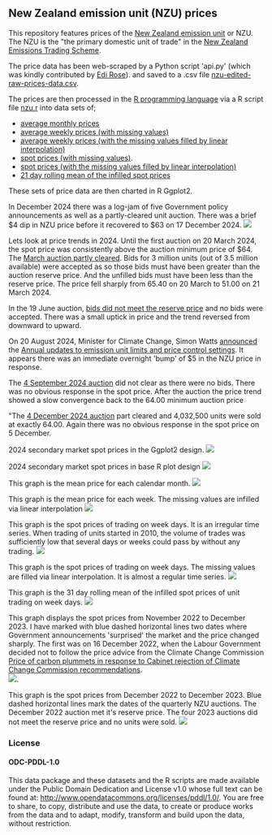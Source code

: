 ## New Zealand emission unit (NZU) prices

This repository features prices of the [New Zealand emission unit](https://environment.govt.nz/what-government-is-doing/areas-of-work/climate-change/ets/nz-ets-market/where-to-buy-new-zealand-emissions-units) or NZU. The NZU is the "the primary domestic unit of trade" in the [New Zealand Emissions Trading Scheme](https://www.climatecommission.govt.nz/get-involved/new-content-page/what-is-the-nz-ets/). 

The price data has been web-scraped by a Python script 'api.py' (which was kindly contributed by [Edi Rose](https://github.com/edi-rose/)). and saved to a .csv file [nzu-edited-raw-prices-data.csv](https://github.com/theecanmole/NZ-emission-unit-prices/blob/main/nzu-edited-raw-prices-data.csv).

The prices are then processed in the [R programming language](https://www.r-project.org/) via a R script file [nzu.r](https://github.com/theecanmole/NZ-emission-unit-prices/blob/main/nzu.r) into data sets of;

* [average monthly prices](https://github.com/theecanmole/NZ-emission-unit-prices/blob/main/nzu-month-price.csv) 
* [average weekly prices (with missing values)](https://github.com/theecanmole/NZ-emission-unit-prices/blob/main/weeklymeanprice.csv) 
* [average weekly prices (with the missing values filled by linear interpolation)](https://github.com/theecanmole/NZ-emission-unit-prices/blob/main/weeklypricefilled.csv) 
* [spot prices (with missing values)](https://github.com/theecanmole/nz-emission-unit-prices/blob/main/spotprices.csv).
* [spot prices (with the missing values filled by linear interpolation)](spotpricesinfilled.csv)
* [21 day rolling mean of the infilled spot prices](spotrollmean31.csv)

These sets of price data are then charted in R Ggplot2. 

In December 2024 there was a log-jam of five Government policy announcements as well as a partly-cleared unit auction. There was a brief $4 dip in NZU price before it recovered to $63 on 17 December 2024.
![](NZU-spotpriceinfilled2024-720by540-ggplot-theme-bw.svg)

Lets look at price trends in 2024. Until the first auction on 20 March 2024, the spot price was consistently above the auction minimum price of $64. The [March auction partly cleared](https://www.etsauctions.govt.nz/public/auction_noticeboard/50). Bids for 3 million units (out of 3.5 million available) were accepted as so those bids must have been greater than the auction reserve price. And the unfilled bids must have been less than the reserve price. The price fell sharply from 65.40 on 20 March to 51.00 on 21 March 2024.

In the 19 June auction, [bids did not meet the reserve price](https://www.etsauctions.govt.nz/public/auction_noticeboard/52) and no bids were accepted. There was a small uptick in price and the trend reversed from downward to upward. 

On 20 August 2024, Minister for Climate Change, Simon Watts [announced](https://www.beehive.govt.nz/release/updated-settings-restore-ets-market-confidence) the [Annual updates to emission unit limits and price control settings](https://environment.govt.nz/what-government-is-doing/areas-of-work/climate-change/ets/nz-ets-market/annual-updates-to-emission-unit-limits-and-price-control-settings/). It appears there was  an immediate overnight 'bump' of $5 in the NZU price in response.

The [4 September 2024 auction](https://www.etsauctions.govt.nz/public/auction_noticeboard/54) did not clear as there were no bids. There was no obvious response in the spot price. After the auction the price trend showed a slow convergence back to the 64.00 minimum auction price

"The [4 December 2024 auction](https://www.etsauctions.govt.nz/public/auction_noticeboard/60) part cleared and 4,032,500 units were sold at exactly 64.00. Again there was no obvious response in the spot price on 5 December.

2024 secondary market spot prices in the Ggplot2 design.
![](NZU-auctions-2024-720by540-ggplot-theme-bw.svg)

2024 secondary market spot prices in base R plot design
![](spotprice2024c-720by540.svg)

This graph is the mean price for each calendar month.
![](NZU-monthprice-720by540-ggplot-theme-bw.svg)

This graph is the mean price for each week. The missing values are infilled via linear interpolation
![](NZU-weeklypriceYr-720by540-ggplot-theme-bw.svg)

This graph is the spot prices of trading on week days. It is an irregular time series. When trading of units started in 2010, the volume of trades was sufficiently low that several days or weeks could pass by without any trading. 
![](NZU-spotprice-720by540-ggplot-theme-bw.svg)

This graph is the spot prices of trading on week days. The missing values are filled via linear interpolation. It is almost a regular time series.
![](NZU-spotpriceinfilled-720by540-ggplot-theme-bw.svg)

This graph is the 31 day rolling mean of the infilled spot prices of unit trading on week days.
![](NZU-spotpriceinfilledrollingmean-720by540-ggplot-theme-bw.svg)

This graph displays the spot prices from November 2022 to December 2023. I have marked with blue dashed horizontal lines two dates where Government announcements 'surprised' the market and the price changed sharply. The first was on 16 December 2022, when the Labour Government decided not to follow the price advice from the Climate Change Commission [Price of carbon plummets in response to Cabinet rejection of Climate Change Commission recommendations](https://www.carbonnews.co.nz/story.asp?storyID=26749).  
![](NZU-spotprice2023-720by540-ggplot-theme-bw.svg).

This graph is the spot prices from December 2022 to December 2023. Blue dashed horizontal lines mark the dates of the quarterly NZU auctions. The December 2022 auction met it's reserve price. The four 2023 auctions did not meet the reserve price and no units were sold.
![](NZU-auctions-2023-720by540-ggplot-theme-bw.svg)

### License

#### ODC-PDDL-1.0

This data package and these datasets and the R scripts are made available under the Public Domain Dedication and License v1.0 whose full text can be found at: http://www.opendatacommons.org/licenses/pddl/1.0/. You are free to share, to copy, distribute and use the data, to create or produce works from the data and to adapt, modify, transform and build upon the data, without restriction.
